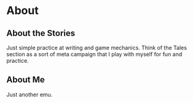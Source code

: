 # About
## About the Stories
Just simple practice at writing and game mechanics. Think of the Tales section as a sort of meta campaign that I play with myself for fun and practice.

## About Me
Just another emu.
